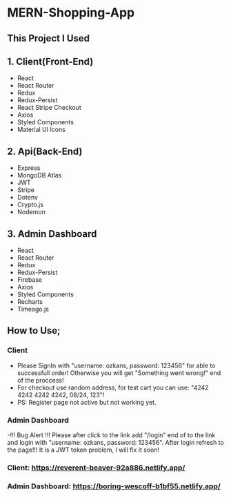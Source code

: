# MERN-Shopping-App

## This Project I Used
## 1. Client(Front-End)
- React
- React Router
- Redux
- Redux-Persist
- React Stripe Checkout
- Axios
- Styled Components
- Material UI Icons

## 2. Api(Back-End)
- Express
- MongoDB Atlas
- JWT
- Stripe
- Dotenv
- Crypto.js
- Nodemon

## 3. Admin Dashboard
- React
- React Router
- Redux
- Redux-Persist
- Firebase
- Axios
- Styled Components
- Recharts
- Timeago.js

## How to Use;
### Client 
- Please SignIn with "username: ozkans, password: 123456" for able to successfull order! Otherwise you will get "Something went wrong!" end of the proccess!
- For checkout use random address, for test cart you can use: "4242 4242 4242 4242, 08/24, 123"! 
- PS: Register page not active but not working yet.

### Admin Dashboard
-!!! Bug Alert !!! Please after click to the link add "/login" end of to the link and login with "username: ozkans, password: 123456". After login refresh to the page!!! It is a JWT token problem, I will fix it soon!


### Client: https://reverent-beaver-92a886.netlify.app/
### Admin Dashboard: https://boring-wescoff-b1bf55.netlify.app/
